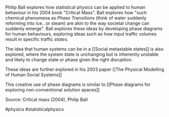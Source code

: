 Philip Ball explores how statistical physics can be applied to human behaviour in his 2004 book "Critical Mass".  Ball explores how "such chemical phenomena as _Phase Transitions_ (think of water suddenly reforming into ice...or steam) are akin to the way societal change can suddenly emerge". Ball explores these ideas by developing phase diagrams for human behaviours, exploring ideas such as how input traffic volumes result in specific traffic *states*. 

The idea that human systems can be in a [[Social metastable states]] is also explored, where the system state is unchanging but is inherently unstable and likely to change state or phase given the right disruption. 

These ideas are further explored in his 2003 paper [[The Physical Modelling of Human Social Systems]]

This creative use of phase diagrams is similar to [[Phase diagrams for exploring non-conventional solution spaces]]

Source: Critical mass (2004), Philip Ball

#physics #statisticalphysics